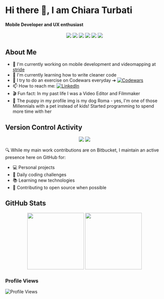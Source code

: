 # Hi there 👋, I am Chiara Turbati
#### Mobile Developer and UX enthusiast

<div align="center">
  <img src="https://img.shields.io/badge/React-20232A?style=for-the-badge&logo=react&logoColor=61DAFB" />
  <img src="https://img.shields.io/badge/React_Native-20232A?style=for-the-badge&logo=react&logoColor=61DAFB" />
  <img src="https://img.shields.io/badge/TypeScript-007ACC?style=for-the-badge&logo=typescript&logoColor=white" />
  <img src="https://img.shields.io/badge/JavaScript-F7DF1E?style=for-the-badge&logo=javascript&logoColor=black" />
  <img src="https://img.shields.io/badge/HTML5-E34F26?style=for-the-badge&logo=html5&logoColor=white" />
  <img src="https://img.shields.io/badge/CSS3-1572B6?style=for-the-badge&logo=css3&logoColor=white" />
</div>

## About Me
- 🔭 I'm currently working on mobile development and videomapping at [stride](https://stride-it.com/)
- 🌱 I'm currently learning how to write cleaner code
- 💪 I try to do an exercise on Codewars everyday ➔ [![Codewars](https://www.codewars.com/users/jorgeregula/badges/micro)](https://www.codewars.com/users/jorgeregula)
- 📫 How to reach me: [![LinkedIn](https://img.shields.io/badge/-LINKEDIN-0077B5?style=flat-square&logo=linkedin&logoColor=white)](https://www.linkedin.com/in/chiara-turbati-developer/)
- 🎬 Fun fact: In my past life I was a Video Editor and Filmmaker
- 🐶 The puppy in my profile img is my dog Roma - yes, I'm one of those Millennials with a pet instead of kids! Started programming to spend more time with her 

## Version Control Activity
<div align="center">
  <img src="https://img.shields.io/badge/Bitbucket-0747a6?style=for-the-badge&logo=bitbucket&logoColor=white" />
  <img src="https://img.shields.io/badge/GitHub-100000?style=for-the-badge&logo=github&logoColor=white" />
</div>

🔍 While my main work contributions are on Bitbucket, I maintain an active presence here on GitHub for:
- 💻 Personal projects
- 🎯 Daily coding challenges
- 📚 Learning new technologies
- 🤝 Contributing to open source when possible

## GitHub Stats
<div align="center">
  <img height="180em" src="https://github-readme-stats.vercel.app/api?username=chiaraturbati&show_icons=true&theme=radical&include_all_commits=true&count_private=true"/>
  <img height="180em" src="https://github-readme-stats.vercel.app/api/top-langs/?username=chiaraturbati&layout=compact&langs_count=7&theme=radical"/>
</div>

### Profile Views
![Profile Views](https://komarev.com/ghpvs/?username=chiaraturbati&color=blueviolet)
